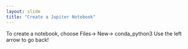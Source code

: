 ```yaml
---
layout: slide
title: "Create a Jupiter Notebook"
---
```

To create a notebook, choose Files-> New-> conda_python3
Use the left arrow to go back!
